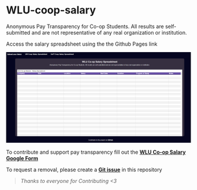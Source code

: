 # WLU-coop-salary
Anonymous Pay Transparency for Co-op Students. All results are self-submitted and are not representative of any real organization or institution. 

Access the salary spreadsheet using the the Github Pages link

![Homepage](images/homepage.png)

To contribute and support pay transparency fill out the [**WLU Co-op Salary Google Form**](https://forms.gle/C77VGzzMcTQwMtB48)


To request a removal, please create a [**Git issue**](https://github.com/jwizzlejosh/WLU-coop-salary/issues/new) in this repository 

> *Thanks to everyone for Contributing <3*